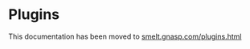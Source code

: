 Plugins
=======

This documentation has been moved to 
[smelt.gnasp.com/plugins.html](http://smelt.gnasp.com/plugins.html)